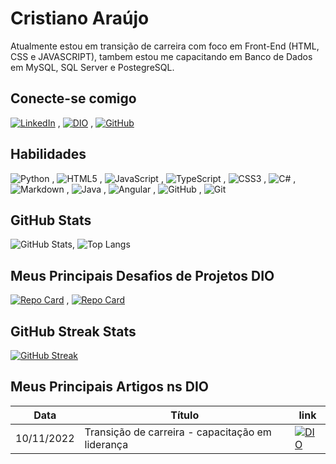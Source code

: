 
# Cristiano Araújo

Atualmente estou em transição de carreira com foco em Front-End (HTML, CSS e JAVASCRIPT), tambem estou me capacitando em Banco de Dados em MySQL, SQL Server e PostegreSQL.

## Conecte-se comigo

[![LinkedIn](https://img.shields.io/badge/LinkedIn-000?style=for-the-badge&logo=linkedin&logoColor=0E76A8)](https://www.linkedin.com/in/cristiano-araujo-jcsa/) , [![DIO](https://img.shields.io/badge/Meu_Perfil_na_DIO-588?style=for-the-badge&logo=DIO)](https://web.dio.me/users/cristiano112715?tab=skills) , [![GitHub](https://img.shields.io/badge/GitHub-111?style=for-the-badge&logo=GitHub)](https://www.github.com/cristiano-araujo)



## Habilidades

![Python](https://img.shields.io/badge/Python-000?style=for-the-badge&logo=python) , ![HTML5](https://img.shields.io/badge/HTML5-000?style=for-the-badge&logo=html5) , ![JavaScript](https://img.shields.io/badge/JavaScript-000?style=for-the-badge&logo=javascript) , ![TypeScript](https://img.shields.io/badge/TypeScript-000?style=for-the-badge&logo=typescript) , ![CSS3](https://img.shields.io/badge/CSS3-000?style=for-the-badge&logo=css3&logoColor=264CE4) , ![C#](https://img.shields.io/badge/C%23-000?style=for-the-badge&logo=c-sharp&logoColor=823085) , ![Markdown](https://img.shields.io/badge/Markdown-000?style=for-the-badge&logo=markdown) , ![Java](https://img.shields.io/badge/Java-000?style=for-the-badge&logo=java) , ![Angular](https://img.shields.io/badge/Angular-000?style=for-the-badge&logo=angular&logoColor=C3002F) , ![GitHub](https://img.shields.io/badge/GitHub-111?style=for-the-badge&logo=GitHub) , ![Git](https://img.shields.io/badge/Git-111?style=for-the-badge&logo=Git)

## GitHub Stats

![GitHub Stats](https://github-readme-stats.vercel.app/api?username=cristiano-araujo&theme=transparent&bg_color=000&border_color=30A3DC&show_icons=true&icon_color=30A3DC&title_color=000E94D5F&text_color=FFF), ![Top Langs](https://github-readme-stats-git-masterrstaa-rickstaa.vercel.app/api/top-langs/?username=cristiano-araujo&layout=compact&bg_color=000&border_color=30A3DC&title_color=000E94D5F&text_color=FFF)

## Meus Principais Desafios de Projetos DIO

[![Repo Card](https://github-readme-stats.vercel.app/api/pin/?username=cristiano-araujo&repo=dio-lab-open-source&bg_color=000&border_color=30A3DC&show_icons=true&icon_color=30A3DC&title_color=000E94D5F&text_color=FFF)](https://github.com/cristiano-araujo/dio-lab-open-source) , [![Repo Card](https://github-readme-stats.vercel.app/api/pin/?username=cristiano-araujo&repo=Database-Experience-05&bg_color=000&border_color=30A3DC&show_icons=true&icon_color=30A3DC&title_color=000E94D5F&text_color=FFF)](https://github.com/cristiano-araujo/Database-Experience-05)


## GitHub Streak Stats

[![GitHub Streak](https://streak-stats.demolab.com/?user=cristiano-araujo&theme=algolia&background=000&border=30A3DC&dates=FFF)](https://git.io/streak-stats)

## Meus Principais Artigos ns DIO

| Data       | Título   | link      |
|-----|-----------|-----------|
| 10/11/2022 | Transição de carreira - capacitação em liderança | [![DIO](https://img.shields.io/badge/Link_Artigo-111?style=for-the-badge&logo=DIO)](https://web.dio.me/articles/transicao-de-carreira-capacitacao-em-lideranca?back=/articles#state=8621e65f-ce13-4c0a-b198-631aa17388a8&session_state=79e738c0-8c52-45fa-bcdb-1dffe7ed6411&code=5e2ad677-17cc-4ff3-86be-7c95b48627d9.79e738c0-8c52-45fa-bcdb-1dffe7ed6411.a889d5a2-0d02-46df-83a5-28a1b4ac39ab)|



